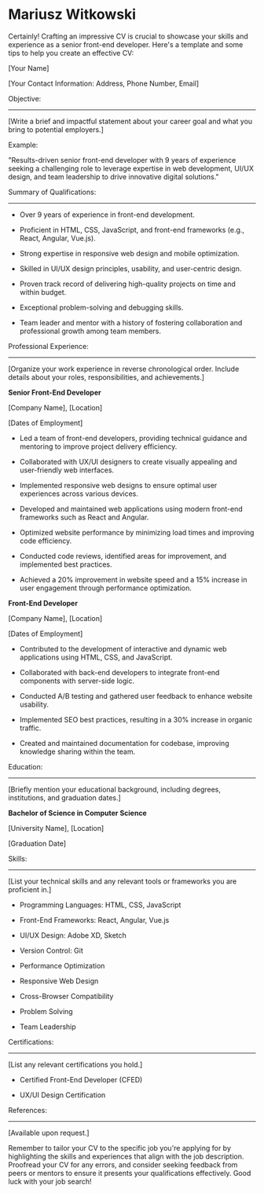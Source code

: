 # Mariusz Witkowski

Certainly! Crafting an impressive CV is crucial to showcase your skills and experience as a senior front-end developer. Here's a template and some tips to help you create an effective CV:

  

[Your Name]

[Your Contact Information: Address, Phone Number, Email]

  

Objective:

---------

[Write a brief and impactful statement about your career goal and what you bring to potential employers.]

  

Example:

"Results-driven senior front-end developer with 9 years of experience seeking a challenging role to leverage expertise in web development, UI/UX design, and team leadership to drive innovative digital solutions."

  

Summary of Qualifications:

--------------------------

- Over 9 years of experience in front-end development.

- Proficient in HTML, CSS, JavaScript, and front-end frameworks (e.g., React, Angular, Vue.js).

- Strong expertise in responsive web design and mobile optimization.

- Skilled in UI/UX design principles, usability, and user-centric design.

- Proven track record of delivering high-quality projects on time and within budget.

- Exceptional problem-solving and debugging skills.

- Team leader and mentor with a history of fostering collaboration and professional growth among team members.

  

Professional Experience:

-----------------------

[Organize your work experience in reverse chronological order. Include details about your roles, responsibilities, and achievements.]

  

**Senior Front-End Developer**

[Company Name], [Location]

[Dates of Employment]

  

- Led a team of front-end developers, providing technical guidance and mentoring to improve project delivery efficiency.

- Collaborated with UX/UI designers to create visually appealing and user-friendly web interfaces.

- Implemented responsive web designs to ensure optimal user experiences across various devices.

- Developed and maintained web applications using modern front-end frameworks such as React and Angular.

- Optimized website performance by minimizing load times and improving code efficiency.

- Conducted code reviews, identified areas for improvement, and implemented best practices.

- Achieved a 20% improvement in website speed and a 15% increase in user engagement through performance optimization.

  

**Front-End Developer**

[Company Name], [Location]

[Dates of Employment]

  

- Contributed to the development of interactive and dynamic web applications using HTML, CSS, and JavaScript.

- Collaborated with back-end developers to integrate front-end components with server-side logic.

- Conducted A/B testing and gathered user feedback to enhance website usability.

- Implemented SEO best practices, resulting in a 30% increase in organic traffic.

- Created and maintained documentation for codebase, improving knowledge sharing within the team.

  

Education:

----------

[Briefly mention your educational background, including degrees, institutions, and graduation dates.]

  

**Bachelor of Science in Computer Science**

[University Name], [Location]

[Graduation Date]

  

Skills:

-------

[List your technical skills and any relevant tools or frameworks you are proficient in.]

  

- Programming Languages: HTML, CSS, JavaScript

- Front-End Frameworks: React, Angular, Vue.js

- UI/UX Design: Adobe XD, Sketch

- Version Control: Git

- Performance Optimization

- Responsive Web Design

- Cross-Browser Compatibility

- Problem Solving

- Team Leadership

  

Certifications:

---------------

[List any relevant certifications you hold.]

  

- Certified Front-End Developer (CFED)

- UX/UI Design Certification

  

References:

-----------

[Available upon request.]

  

Remember to tailor your CV to the specific job you're applying for by highlighting the skills and experiences that align with the job description. Proofread your CV for any errors, and consider seeking feedback from peers or mentors to ensure it presents your qualifications effectively. Good luck with your job search!